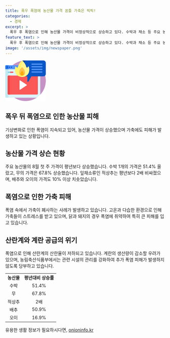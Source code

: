 ```yaml
---
title: 폭우 폭염에 농산물 가격 꿈틀 가축은 픽픽!
categories:
  - 경제
excerpt: >
  폭우 후 폭염으로 인해 농산물 가격이 비정상적으로 상승하고 있다. 수박과 채소 등 주요 농산물의 가격이 50% 이상 치솟았으며, 잎채소류의 경우에는 2배나 비싼 경우도 있다. 이에 따라 농가는 고온다습한 환경으로 인해 피해를 입고 있으며, 가축 역시 폐사하는 등의 문제가 발생하고 있다. 또한, 폭염으로 인해 산란계의 산란율 저하도 예상되어 계란의 공급감소가 우려되고 있다. 이에 정부는 추가 폭염 피해를 막기 위해 농가 관리를 강화하고 있다고 밝혔다.
feature_text: >
  폭우 후 폭염으로 인해 농산물 가격이 비정상적으로 상승하고 있다. 수박과 채소 등 주요 농산물의 가격이 50% 이상 치솟았으며, 잎채소류의 경우에는 2배나 비싼 경우도 있다. 이에 따라 농가는 고온다습한 환경으로 인해 피해를 입고 있으며, 가축 역시 폐사하는 등의 문제가 발생하고 있다. 또한, 폭염으로 인해 산란계의 산란율 저하도 예상되어 계란의 공급감소가 우려되고 있다. 이에 정부는 추가 폭염 피해를 막기 위해 농가 관리를 강화하고 있다고 밝혔다.
image: '/assets/img/newspaper.png'
---
```


<p><img src="/assets/img/news.png" alt="rentncar 속보" /></p>

<h2 data-ke-size="size26">폭우 뒤 폭염으로 인한 농산물 피해</h2>

<p>기상변화로 인한 폭염이 지속되고 있어, 농산물 가격이 상승했으며 가축에도 피해가 발생하고 있는 상황입니다.</p>

<h2 data-ke-size="size26">농산물 가격 상슨 현황</h2>

<p data-ke-size="size16">주요 농산물의 8월 첫 주 가격이 평년보다 상승했습니다. 수박 1개의 가격은 51.4% 올랐고, 무의 가격은 67.8% 상승했습니다. 잎채소류인 적상추는 평년보다 2배 비싸졌으며, 배추와 오이의 가격도 10% 이상 치솟았습니다.</p>

<h2 data-ke-size="size26">폭염으로 인한 가축 피해</h2>

<p data-ke-size="size16">폭염 속에서 가축이 폐사하는 사례가 발생하고 있습니다. 고온과 다습한 환경으로 인해 가축들이 스트레스를 받고 있으며, 닭과 돼지의 경우 폭염에 취약하여 특히 큰 피해를 입고 있습니다.</p>

<h2 data-ke-size="size26">산란계와 계란 공급의 위기</h2>

<p data-ke-size="size16">폭염으로 인해 산란계의 산란율이 저하되고 있습니다. 계란의 생산량이 감소할 우려가 있으며, 농림축산식품부에서는 관련 시설의 관리를 강화하여 추가 폭염 피해가 발생하지 않도록 당부하고 있습니다.</p>

<table>
  <tr>
    <td style="text-align: center; height: 17px;"><b>농산물</b></td>
    <td style="text-align: center; height: 17px;"><b>평년대비 상승률</b></td>
  </tr>
  <tr>
    <td style="text-align: center; height: 17px;">수박</td>
    <td style="text-align: center; height: 17px;">51.4%</td>
  </tr>
  <tr>
    <td style="text-align: center; height: 17px;">무</td>
    <td style="text-align: center; height: 17px;">67.8%</td>
  </tr>
  <tr>
    <td style="text-align: center; height: 17px;">적상추</td>
    <td style="text-align: center; height: 17px;">2배</td>
  </tr>
  <tr>
    <td style="text-align: center; height: 17px;">배추</td>
    <td style="text-align: center; height: 17px;">50.9%</td>
  </tr>
  <tr>
    <td style="text-align: center; height: 17px;">오이</td>
    <td style="text-align: center; height: 17px;">16.9%</td>
  </tr>
</table>

<p data-ke-size="size16"></p>
유용한 생활 정보가 필요하시다면, <a href="https://onioninfo.kr" rel="dofollow">onioninfo.kr</a>



